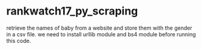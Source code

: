 # rankwatch17_py_scraping
retrieve the names of baby from a website and store them with the gender in a csv file.
we need to install urllib module and bs4 module before running this code.

